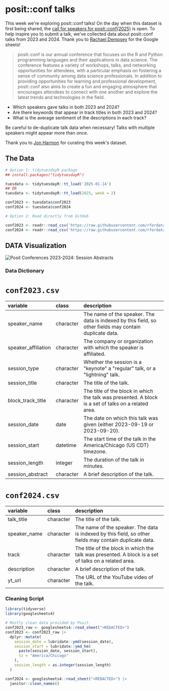 # posit::conf talks

This week we're exploring posit::conf talks! On the day when this dataset is first being shared, the [call for speakers for posit::conf(2025)](https://posit.co/blog/speak-at-posit-conf-2025/) is open. To help inspire you to submit a talk, we've collected data about posit::conf talks from 2023 and 2024. Thank you to [Rachael Dempsey](https://www.linkedin.com/in/rachaeldempsey/) for the Google sheets!

> posit::conf is our annual conference that focuses on the R and Python programming languages and their applications in data science. The conference features a variety of workshops, talks, and networking opportunities for attendees, with a particular emphasis on fostering a sense of community among data science professionals. In addition to providing opportunities for learning and professional development, posit::conf also aims to create a fun and engaging atmosphere that encourages attendees to connect with one another and explore the latest trends and technologies in the field.

-   Which speakers gave talks in both 2023 and 2024?
-   Are there keywords that appear in track titles in both 2023 and 2024?
-   What is the average sentiment of the descriptions in each track?

Be careful to de-duplicate talk data when necessary! Talks with multiple speakers might appear more than once.

Thank you to [Jon Harmon](https://github.com/jonthegeek) for curating this week's dataset.

## The Data

``` r
# Option 1: tidytuesdayR package 
## install.packages("tidytuesdayR")

tuesdata <- tidytuesdayR::tt_load('2025-01-14')
## OR
tuesdata <- tidytuesdayR::tt_load(2025, week = 2)

conf2023 <- tuesdata$conf2023
conf2024 <- tuesdata$conf2024

# Option 2: Read directly from GitHub

conf2023 <- readr::read_csv('https://raw.githubusercontent.com/rfordatascience/tidytuesday/main/data/2025/2025-01-14/conf2023.csv')
conf2024 <- readr::read_csv('https://raw.githubusercontent.com/rfordatascience/tidytuesday/main/data/2025/2025-01-14/conf2024.csv')
```

## DATA Visualization

![Posit Conferences 2023-2024: Session Abstracts](./char_words_plot.jpeg)

### Data Dictionary

# `conf2023.csv`

| variable | class | description |
|:-----------------|:---------------------|:-------------------------------|
| speaker_name | character | The name of the speaker. The data is indexed by this field, so other fields may contain duplicate data. |
| speaker_affiliation | character | The company or organization with which the speaker is affiliated. |
| session_type | character | Whether the session is a "keynote" a "regular" talk, or a "lightning" talk. |
| session_title | character | The title of the talk. |
| block_track_title | character | The title of the block in which the talk was presented. A block is a set of talks on a related area. |
| session_date | date | The date on which this talk was given (either 2023-09-19 or 2023-09-20). |
| session_start | datetime | The start time of the talk in the America/Chicago (US CDT) timezone. |
| session_length | integer | The duration of the talk in minutes. |
| session_abstract | character | A brief description of the talk. |

# `conf2024.csv`

| variable | class | description |
|:---------------|:---------------|:----------------------------------------|
| talk_title | character | The title of the talk. |
| speaker_name | character | The name of the speaker. The data is indexed by this field, so other fields may contain duplicate data. |
| track | character | The title of the block in which the talk was presented. A block is a set of talks on a related area. |
| description | character | A brief description of the talk. |
| yt_url | character | The URL of the YouTube video of the talk. |

### Cleaning Script

``` r
library(tidyverse)
library(googlesheets4)

# Mostly clean data provided by Posit.
conf2023_raw <- googlesheets4::read_sheet("<REDACTED>")
conf2023 <- conf2023_raw |> 
  dplyr::mutate(
    session_date = lubridate::ymd(session_date),
    session_start = lubridate::ymd_hm(
      paste(session_date, session_start),
      tz = "America/Chicago"
    ),
    session_length = as.integer(session_length)
  )

conf2024 <- googlesheets4::read_sheet("<REDACTED>") |> 
  janitor::clean_names()
```
